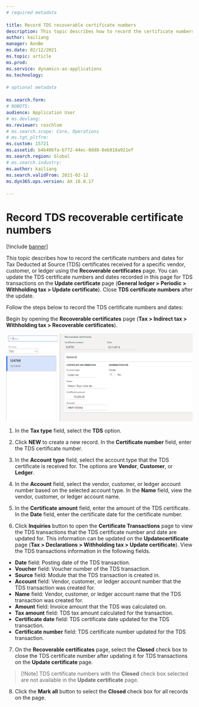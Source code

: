 ```yaml
---
# required metadata

title: Record TDS recoverable certificate numbers
description: This topic describes how to record the certificate numbers and dates for Tax Deducted at Source (TDS) certificates received for a specific vendor, customer, or ledger using the Recoverable certificates page.
author: kailiang
manager: AnnBe
ms.date: 02/12/2021
ms.topic: article
ms.prod: 
ms.service: dynamics-ax-applications
ms.technology: 

# optional metadata

ms.search.form: 
# ROBOTS: 
audience: Application User
# ms.devlang: 
ms.reviewer: roschlom
# ms.search.scope: Core, Operations
# ms.tgt_pltfrm: 
ms.custom: 15721
ms.assetid: b4b406fa-b772-44ec-8dd8-8eb818a921ef
ms.search.region: Global
# ms.search.industry: 
ms.author: kailiang
ms.search.validFrom: 2021-02-12
ms.dyn365.ops.version: AX 10.0.17

---
```


# Record TDS recoverable certificate numbers

[!include [banner](../includes/banner.md)]

This topic describes how to record the certificate numbers and dates for Tax Deducted at Source (TDS) certificates received for a specific vendor, customer, or ledger using the **Recoverable certificates** page. You can update the TDS certificate numbers and dates recorded in this page for TDS transactions on the **Update certificate** page (**General ledger > Periodic > Withholding tax > Update certificate**). Close **TDS certificate numbers** after the update.

Follow the steps below to record the TDS certificate numbers and dates:

 Begin by opening the **Recoverable certificates** page (**Tax > Indirect tax > Withholding tax > Recoverable certificates**).

[![Recoverable certificates](./media/apac-ind-TDS-49.png)](./media/apac-ind-TDS-49.png) 

1. In the **Tax type** field, select the **TDS** option.

2. Click **NEW** to create a new record. In the **Certificate number** field, enter the TDS certificate number.

3. In the **Account** **type** field, select the account type that the TDS certificate is received for. The options are **Vendor**, **Customer**, or **Ledger**.

4. In the **Account** field, select the vendor, customer, or ledger account number based on the selected account type. In the **Name** field, view the vendor, customer, or ledger account name.

5.  In the **Certificate amount** field, enter the amount of the TDS certificate. In the **Date** field, enter the certificate date for the certificate number.

6. Click **Inquiries** button to open the **Certificate Transactions** page to view the TDS transactions that the TDS certificate number and date are updated for. This information can be updated on the **Updatecertificate** page (**Tax > Declarations > Withholding tax > Update certificate**). View the TDS transactions information in the following fields.

- **Date** field: Posting date of the TDS transaction.
- **Voucher** field: Voucher number of the TDS transaction.
- **Source** field: Module that the TDS transaction is created in.
- **Account** field: Vendor, customer, or ledger account number that the TDS transaction was created for.
- **Name** field: Vendor, customer, or ledger account name that the TDS transaction was created for.
- **Amount** field: Invoice amount that the TDS was calculated on.
- **Tax amount** field: TDS tax amount calculated for the transaction.
- **Certificate date** field: TDS certificate date updated for the TDS transaction.
- **Certificate number** field: TDS certificate number updated for the TDS transaction.

7. On the **Recoverable certificates** page, select the **Closed** check box to close the TDS certificate number after updating it for TDS transactions on the **Update certificate** page.

>   [!Note]
>   TDS certificate numbers with the **Closed** check box selected are not available in the **Update certificate** page.  

8. Click the **Mark all** button to select the **Closed** check box for all records on the page.
